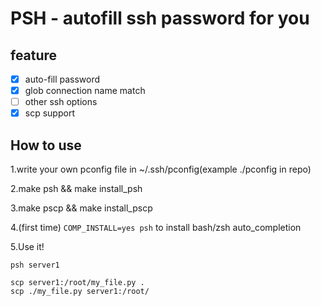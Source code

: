 # PSH - autofill ssh password for you

## feature
 - [x] auto-fill password
 - [x] glob connection name match
 - [ ] other ssh options
 - [x] scp support

## How to use

1.write your own pconfig file in ~/.ssh/pconfig(example ./pconfig in repo)

2.make psh && make install_psh

3.make pscp && make install_pscp

4.(first time) `COMP_INSTALL=yes psh` to install bash/zsh auto_completion

5.Use it!
```
psh server1

scp server1:/root/my_file.py .
scp ./my_file.py server1:/root/
```
